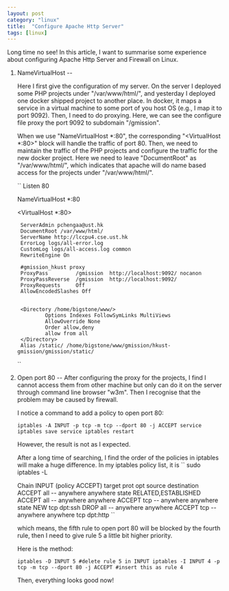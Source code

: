 ```yaml
---
layout: post
category: "linux"
title:  "Configure Apache Http Server"
tags: [linux]
---
```


Long time no see! In this article, I want to summarise some experience about configuring Apache Http Server and Firewall on Linux.

1. NameVirtualHost
--

	Here I first give the configuration of my server. On the server I deployed some PHP projects under "/var/www/html/", and yesterday I deployed one docker shipped project to another place. In docker, it maps a service in a virtual machine to some port of you host OS (e.g., I map it to port 9092). Then, I need to do proxying. Here, we can see the configure file proxy the port 9092 to subdomain "/gmission".

	When we use "NameVirtualHost *:80", the corresponding "<VirtualHost *:80>" block will handle the traffic of port 80. Then, we need to maintain the traffic of the PHP projects and configure the traffic for the new docker project. Here we need to leave "DocumentRoot" as "/var/www/html/", which indicates that apache will do name based access for the projects under "/var/www/html/".

	``
	Listen 80

    NameVirtualHost *:80
    
    <VirtualHost *:80>
    
        ServerAdmin pchengaa@ust.hk
        DocumentRoot /var/www/html/
        ServerName http://lccpu4.cse.ust.hk
        ErrorLog logs/all-error.log
        CustomLog logs/all-access.log common
        RewriteEngine On
 
        #gmission_hkust proxy
        ProxyPass         /gmission  http://localhost:9092/ nocanon
        ProxyPassReverse  /gmission  http://localhost:9092/
        ProxyRequests     Off
        AllowEncodedSlashes Off


        <Directory /home/bigstone/www/>
                Options Indexes FollowSymLinks MultiViews
                AllowOverride None
                Order allow,deny
                allow from all
        </Directory>
        Alias /static/ /home/bigstone/www/gmission/hkust-gmission/gmission/static/
    </VirtualHost>
	``

2. Open port 80
--
	After configuring the proxy for the projects, I find I cannot access them from other machine but only can do it on the server through command line browser "w3m". Then I recognise that the problem may be caused by firewall. 

	I notice a command to add a policy to open port 80:
	
	``
	iptables -A INPUT -p tcp -m tcp --dport 80 -j ACCEPT
	service iptables save
	service iptables restart
	``
	
	However, the result is not as I expected. 
	
	After a long time of searching, I find the order of the policies in iptables will make a huge difference. In my iptables policy list, it is
	``
	sudo iptables -L
	
	Chain INPUT (policy ACCEPT)
	target     prot opt source               destination
	ACCEPT     all  --  anywhere             anywhere            state RELATED,ESTABLISHED
	ACCEPT     all  --  anywhere             anywhere
	ACCEPT     tcp  --  anywhere             anywhere            state NEW tcp dpt:ssh
	DROP       all  --  anywhere             anywhere
	ACCEPT     tcp  --  anywhere             anywhere            tcp dpt:http
	``
	
	which means, the fifth rule to open port 80 will be blocked by the fourth rule, then I need to give rule 5 a little bit higher priority.
	
	Here is the method:
	
	``
	iptables -D INPUT 5 #delete rule 5 in INPUT
	iptables -I INPUT 4 -p tcp -m tcp --dport 80 -j ACCEPT #insert this as rule 4
	``
	
	Then, everything looks good now!
	